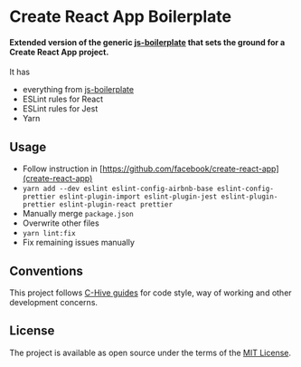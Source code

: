 # Create React App Boilerplate

#### Extended version of the generic [js-boilerplate](https://github.com/c-hive/js-boilerplate) that sets the ground for a Create React App project.

It has
- everything from [js-boilerplate](https://github.com/c-hive/js-boilerplate)
- ESLint rules for React
- ESLint rules for Jest
- Yarn

## Usage

- Follow instruction in [https://github.com/facebook/create-react-app](create-react-app)
- `yarn add --dev eslint eslint-config-airbnb-base eslint-config-prettier eslint-plugin-import eslint-plugin-jest eslint-plugin-prettier eslint-plugin-react prettier`
- Manually merge `package.json`
- Overwrite other files
- `yarn lint:fix`
- Fix remaining issues manually

## Conventions

This project follows [C-Hive guides](https://github.com/c-hive/guides) for code style, way of working and other development concerns.

## License

The project is available as open source under the terms of the [MIT License](http://opensource.org/licenses/MIT).
